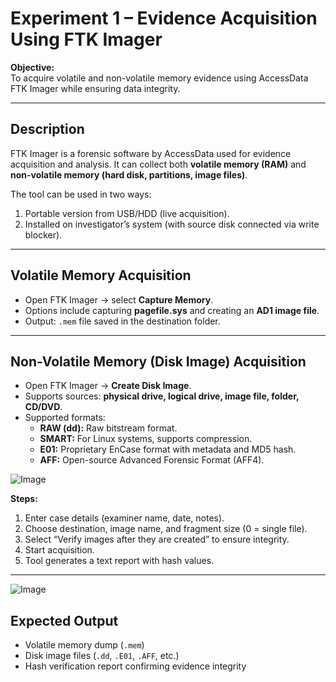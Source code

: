 # Experiment 1 – Evidence Acquisition Using FTK Imager

**Objective:**  
To acquire volatile and non-volatile memory evidence using AccessData FTK Imager while ensuring data integrity.

---

## Description
FTK Imager is a forensic software by AccessData used for evidence acquisition and analysis. It can collect both **volatile memory (RAM)** and **non-volatile memory (hard disk, partitions, image files)**.

The tool can be used in two ways:
1. Portable version from USB/HDD (live acquisition).
2. Installed on investigator’s system (with source disk connected via write blocker).

---

## Volatile Memory Acquisition
- Open FTK Imager → select **Capture Memory**.  
- Options include capturing **pagefile.sys** and creating an **AD1 image file**.  
- Output: `.mem` file saved in the destination folder.  

---

## Non-Volatile Memory (Disk Image) Acquisition
- Open FTK Imager → **Create Disk Image**.  
- Supports sources: **physical drive, logical drive, image file, folder, CD/DVD**.  
- Supported formats:  
  - **RAW (dd):** Raw bitstream format.  
  - **SMART:** For Linux systems, supports compression.  
  - **E01:** Proprietary EnCase format with metadata and MD5 hash.  
  - **AFF:** Open-source Advanced Forensic Format (AFF4).  


![Image](https://github.com/user-attachments/assets/c8db8b95-f123-4eca-9f29-2f5dca17dd64)


**Steps:**  
1. Enter case details (examiner name, date, notes).  
2. Choose destination, image name, and fragment size (0 = single file).  
3. Select “Verify images after they are created” to ensure integrity.  
4. Start acquisition.  
5. Tool generates a text report with hash values.  


---

![Image](https://github.com/user-attachments/assets/e959be93-0992-49f9-b78d-95dff1c6dd75)

## Expected Output
- Volatile memory dump (`.mem`)  
- Disk image files (`.dd`, `.E01`, `.AFF`, etc.)  
- Hash verification report confirming evidence integrity  

